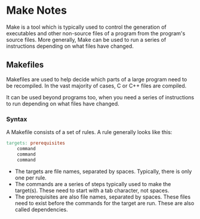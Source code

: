 # Make Notes

Make is a tool which is typically used to control the generation of executables and other non-source files of a program from the program's source files. More generally, Make can be used to run a series of instructions depending on what files have changed.


## Makefiles

Makefiles are used to help decide which parts of a large program need to be recompiled. In the vast majority of cases, C or C++ files are compiled.

It can be used beyond programs too, when you need a series of instructions to run depending on what files have changed.

### Syntax

A Makefile consists of a set of rules. A rule generally looks like this:

```Makefile
targets: prerequisites
	command
	command
	command
```

- The targets are file names, separated by spaces. Typically, there is only one per rule.
- The commands are a series of steps typically used to make the target(s). These need to start with a tab character, not spaces.
- The prerequisites are also file names, separated by spaces. These files need to exist before the commands for the target are run. These are also called dependencies.
